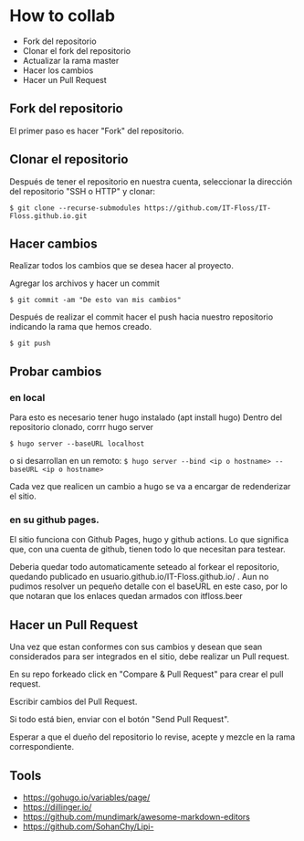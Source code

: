 # How to collab

*   Fork del repositorio
*   Clonar el fork del repositorio
*   Actualizar la rama master
*   Hacer los cambios
*   Hacer un Pull Request

## Fork del repositorio

El primer paso es hacer "Fork" del repositorio.

## Clonar el repositorio

Después de tener el repositorio en nuestra cuenta, seleccionar la dirección del repositorio "SSH o HTTP" y clonar:

`$ git clone --recurse-submodules https://github.com/IT-Floss/IT-Floss.github.io.git`

## Hacer cambios

Realizar todos los cambios que se desea hacer al proyecto.

Agregar los archivos y hacer un commit

`$ git commit -am "De esto van mis cambios" `

Después de realizar el commit hacer el push hacia nuestro repositorio indicando la rama que hemos creado.

`$ git push`

## Probar cambios

### en local

Para esto es necesario tener hugo instalado (apt install hugo)
Dentro del repositorio clonado, corrr hugo server

`$ hugo server --baseURL localhost`

o si desarrollan en un remoto:
`$ hugo server --bind <ip o hostname> --baseURL <ip o hostname>`

Cada vez que realicen un cambio a hugo se va a encargar de redenderizar el sitio.

### en su github pages. 

El sitio funciona con Github Pages, hugo y github actions. Lo que significa que, con una cuenta de github, tienen todo lo que necesitan para testear. 

Deberia quedar todo automaticamente seteado al forkear el repositorio, quedando publicado en usuario.github.io/IT-Floss.github.io/ . Aun no pudimos resolver un pequeño detalle con el baseURL en este caso, por lo que notaran que los enlaces quedan armados con itfloss.beer

## Hacer un Pull Request

Una vez que estan conformes con sus cambios y desean que sean considerados para ser integrados en el sitio, debe realizar un Pull request.

En su repo forkeado click en "Compare & Pull Request" para crear el pull request. 

Escribir cambios del Pull Request.

Si todo está bien, enviar con el botón "Send Pull Request".

Esperar a que el dueño del repositorio lo revise, acepte y mezcle en la rama correspondiente.

## Tools
- https://gohugo.io/variables/page/
- https://dillinger.io/
- https://github.com/mundimark/awesome-markdown-editors
- https://github.com/SohanChy/Lipi- 


